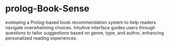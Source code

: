 # prolog-Book-Sense
eveloping a Prolog-based book recommendation system to help readers navigate overwhelming choices. Intuitive interface guides users through questions to tailor suggestions based on genre, type, and author, enhancing personalized reading experiences.
